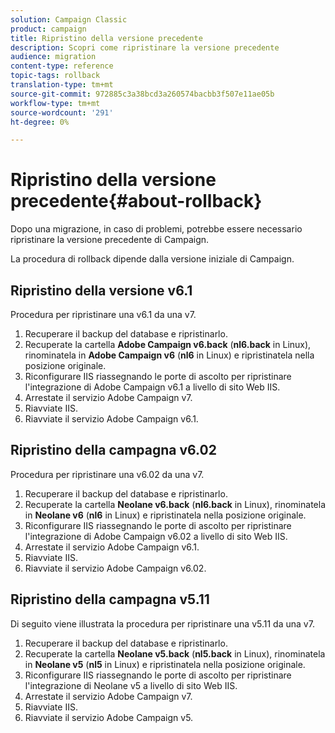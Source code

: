```yaml
---
solution: Campaign Classic
product: campaign
title: Ripristino della versione precedente
description: Scopri come ripristinare la versione precedente
audience: migration
content-type: reference
topic-tags: rollback
translation-type: tm+mt
source-git-commit: 972885c3a38bcd3a260574bacbb3f507e11ae05b
workflow-type: tm+mt
source-wordcount: '291'
ht-degree: 0%

---
```



# Ripristino della versione precedente{#about-rollback}

Dopo una migrazione, in caso di problemi, potrebbe essere necessario ripristinare la versione precedente di Campaign.

La procedura di rollback dipende dalla versione iniziale di Campaign.

## Ripristino della versione v6.1

Procedura per ripristinare una v6.1 da una v7.

1. Recuperare il backup del database e ripristinarlo.
1. Recuperate la cartella **Adobe Campaign v6.back** (**nl6.back** in Linux), rinominatela in **Adobe Campaign v6** (**nl6** in Linux) e ripristinatela nella posizione originale.
1. Riconfigurare IIS riassegnando le porte di ascolto per ripristinare l&#39;integrazione di  Adobe Campaign v6.1 a livello di sito Web IIS.
1. Arrestate il servizio  Adobe Campaign v7.
1. Riavviate IIS.
1. Riavviate il servizio  Adobe Campaign v6.1.

## Ripristino della campagna v6.02

Procedura per ripristinare una v6.02 da una v7.

1. Recuperare il backup del database e ripristinarlo.
1. Recuperate la cartella **Neolane v6.back** (**nl6.back** in Linux), rinominatela in **Neolane v6** (**nl6** in Linux) e ripristinatela nella posizione originale.
1. Riconfigurare IIS riassegnando le porte di ascolto per ripristinare l&#39;integrazione di  Adobe Campaign v6.02 a livello di sito Web IIS.
1. Arrestate il servizio  Adobe Campaign v6.1.
1. Riavviate IIS.
1. Riavviate il servizio  Adobe Campaign v6.02.

## Ripristino della campagna v5.11

Di seguito viene illustrata la procedura per ripristinare una v5.11 da una v7.

1. Recuperare il backup del database e ripristinarlo.
1. Recuperate la cartella **Neolane v5.back** (**nl5.back** in Linux), rinominatela in **Neolane v5** (**nl5** in Linux) e ripristinatela nella posizione originale.
1. Riconfigurare IIS riassegnando le porte di ascolto per ripristinare l&#39;integrazione di Neolane v5 a livello di sito Web IIS.
1. Arrestate il servizio  Adobe Campaign v7.
1. Riavviate IIS.
1. Riavviate il servizio  Adobe Campaign v5.
